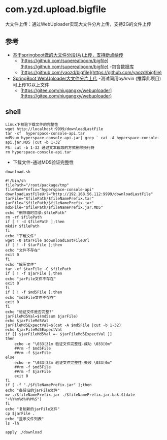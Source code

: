 # com.yzd.upload.bigfile
大文件上传：通过WebUploader实现大文件分片上传，支持2G的文件上传

## 参考
- [基于springboot做的大文件分段(片)上传，支持断点续传](https://www.jianshu.com/p/aa44eb96c7b6)
    - [https://github.com/superealboom/bigfile](https://github.com/superealboom/bigfile) -包含数据库
    - [https://github.com/yaozd/bigfile](https://github.com/yaozd/bigfile)
- [SpringBoot WebUploader大文件分片上传](https://blog.csdn.net/niugang0920/article/details/89387209) -测试同用byArvin (推荐此项目)可上传1G以上文件
    - [https://gitee.com/niugangxy/webuploader](https://gitee.com/niugangxy/webuploader)

## shell
```
Linux下校验下载文件的完整性
wget http://localhost:9999/downloadLastFile
tar -xf  hyperspace-console-api.tar
md5sum hyperspace-console-api.jar| grep ` cat -A hyperspace-console-api.jar.MD5 |cut -b 1-32`
PS: cut -b 1-32 通过文本截取的方式删除换行符
rm hyperspace-console-api.tar
```
- 下载文件-通过MD5验证完整性
```
download.sh

#!/bin/sh
filePath="/root/package/tmp"
fileNamePrefix="hyperspace-console-api"
downloadLastFileUrl="http://192.168.56.112:9999/downloadLastFile"
tarFile="$filePath/$fileNamePrefix.tar"
jarFile="$filePath/$fileNamePrefix.jar"
md5File="$filePath/$fileNamePrefix.jar.MD5"
echo "删除临时目录:$filePath"
rm -rf $filePath
if [ ! -d $filePath ];then
mkdir $filePath
fi
echo "下载文件"
wget -O $tarFile $downloadLastFileUrl
if [ ! -f $tarFile ];then
echo "文件不存在"
exit 0
fi
echo "解压文件"
tar -xf $tarFile -C $filePath
if [ ! -f $jarFile ];then
echo "jarFile文件不存在"
exit 0
fi
if [ ! -f $md5File ];then
echo "md5File文件不存在"
exit 0
fi
echo "验证文件是否完整?"
jarFileMd5Val=$(md5sum $jarFile)
echo $jarFileMd5Val
jarFileMd5ExpectVal=$(cat -A $md5File |cut -b 1-32)
echo $jarFileMd5ExpectVal
if [[ $jarFileMd5Val =~ $jarFileMd5ExpectVal ]]
then
    echo -e "\033[31m 验证文件完整性-成功 \033[0m"
	##rm -f $md5File
	##rm -f $jarFile
else
    echo -e "\033[33m 验证文件完整性-失败 \033[0m"
	##rm -f $md5File
	##rm -f $jarFile
	exit 0
fi
if [ -f "./$fileNamePrefix.jar" ];then
echo "备份旧的jarFile文件"
mv ./$fileNamePrefix.jar ./$fileNamePrefix.jar.bak.$(date "+%Y%m%d%H%M%S")
fi
echo "复制新的jarFile文件"
cp $jarFile .
echo "显示文件列表"
ls -lh  

apply ./download
```
